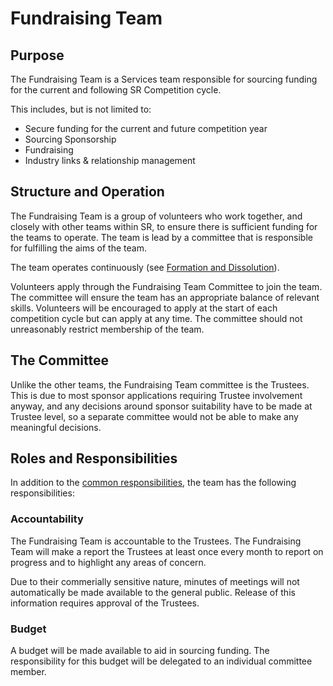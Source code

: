 # Fundraising Team

## Purpose

The Fundraising Team is a Services team responsible for sourcing funding for the current and following SR Competition cycle.

This includes, but is not limited to:
* Secure funding for the current and future competition year
* Sourcing Sponsorship
* Fundraising
* Industry links & relationship management

## Structure and Operation

The Fundraising Team is a group of volunteers who work together, and closely with other teams within SR, to ensure there is sufficient funding for the teams to operate. The team is lead by a committee that is responsible for fulfilling the aims of the team.

The team operates continuously (see [Formation and Dissolution](committee-involvement.md)).

Volunteers apply through the Fundraising Team Committee to join the team. The committee will ensure the team has an appropriate balance of relevant skills. Volunteers will be encouraged to apply at the start of each competition cycle but can apply at any time. The committee should not unreasonably restrict membership of the team.

## The Committee
Unlike the other teams, the Fundraising Team committee is the Trustees. This is due to most sponsor applications requiring Trustee involvement anyway, and any decisions around sponsor suitability have to be made at Trustee level, so a separate committee would not be able to make any meaningful decisions.

## Roles and Responsibilities

In addition to the [common responsibilities](./common-responsibilities.md), the team has the following responsibilities:

### Accountability

The Fundraising Team is accountable to the Trustees. The Fundraising Team will make a report the Trustees at least once every month to report on progress and to highlight any areas of concern. 

Due to their commerially sensitive nature, minutes of meetings will not automatically be made available to the general public. Release of this information requires approval of the Trustees.

### Budget

A budget will be made available to aid in sourcing funding. The responsibility for this budget will be delegated to an individual committee member.
